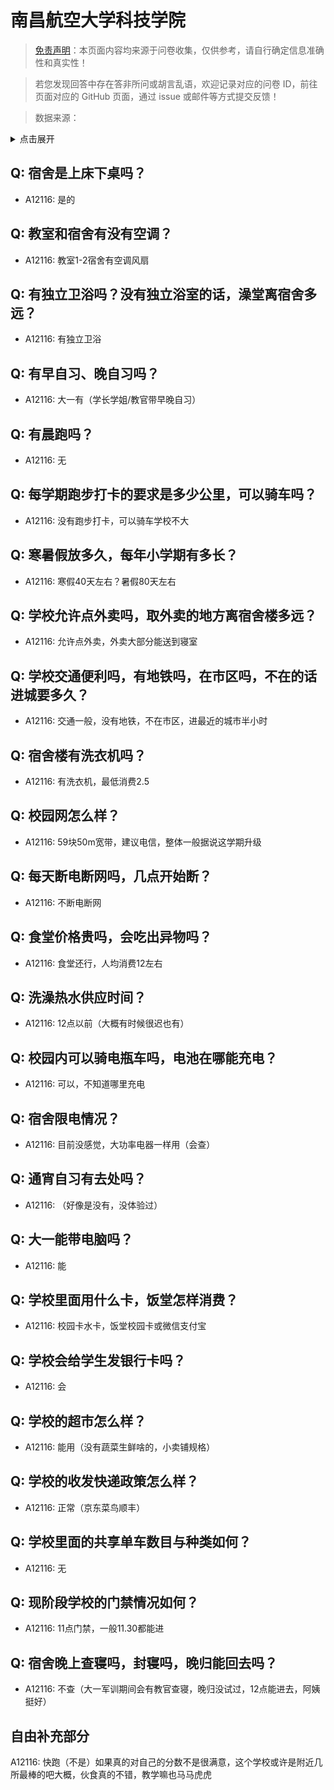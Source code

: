# 南昌航空大学科技学院

> [免责声明](https://colleges.chat/#_3)：本页面内容均来源于问卷收集，仅供参考，请自行确定信息准确性和真实性！

> 若您发现回答中存在答非所问或胡言乱语，欢迎记录对应的问卷 ID，前往页面对应的 GitHub 页面，通过 issue 或邮件等方式提交反馈！

> 数据来源：

<details><summary>点击展开</summary>
<ul>
<li>A12116: 匿名 (2022 年 06 月)</li>
</ul>
</details>

## Q: 宿舍是上床下桌吗？

- A12116: 是的

## Q: 教室和宿舍有没有空调？

- A12116: 教室1-2宿舍有空调风扇

## Q: 有独立卫浴吗？没有独立浴室的话，澡堂离宿舍多远？

- A12116: 有独立卫浴

## Q: 有早自习、晚自习吗？

- A12116: 大一有（学长学姐/教官带早晚自习）

## Q: 有晨跑吗？

- A12116: 无

## Q: 每学期跑步打卡的要求是多少公里，可以骑车吗？

- A12116: 没有跑步打卡，可以骑车学校不大

## Q: 寒暑假放多久，每年小学期有多长？

- A12116: 寒假40天左右？暑假80天左右

## Q: 学校允许点外卖吗，取外卖的地方离宿舍楼多远？

- A12116: 允许点外卖，外卖大部分能送到寝室

## Q: 学校交通便利吗，有地铁吗，在市区吗，不在的话进城要多久？

- A12116: 交通一般，没有地铁，不在市区，进最近的城市半小时

## Q: 宿舍楼有洗衣机吗？

- A12116: 有洗衣机，最低消费2.5

## Q: 校园网怎么样？

- A12116: 59块50m宽带，建议电信，整体一般据说这学期升级

## Q: 每天断电断网吗，几点开始断？

- A12116: 不断电断网

## Q: 食堂价格贵吗，会吃出异物吗？

- A12116: 食堂还行，人均消费12左右

## Q: 洗澡热水供应时间？

- A12116: 12点以前（大概有时候很迟也有）

## Q: 校园内可以骑电瓶车吗，电池在哪能充电？

- A12116: 可以，不知道哪里充电

## Q: 宿舍限电情况？

- A12116: 目前没感觉，大功率电器一样用（会查）

## Q: 通宵自习有去处吗？

- A12116: （好像是没有，没体验过）

## Q: 大一能带电脑吗？

- A12116: 能

## Q: 学校里面用什么卡，饭堂怎样消费？

- A12116: 校园卡水卡，饭堂校园卡或微信支付宝

## Q: 学校会给学生发银行卡吗？

- A12116: 会

## Q: 学校的超市怎么样？

- A12116: 能用（没有蔬菜生鲜啥的，小卖铺规格）

## Q: 学校的收发快递政策怎么样？

- A12116: 正常（京东菜鸟顺丰）

## Q: 学校里面的共享单车数目与种类如何？

- A12116: 无

## Q: 现阶段学校的门禁情况如何？

- A12116: 11点门禁，一般11.30都能进

## Q: 宿舍晚上查寝吗，封寝吗，晚归能回去吗？

- A12116: 不查（大一军训期间会有教官查寝，晚归没试过，12点能进去，阿姨挺好）

## 自由补充部分

A12116: 快跑（不是）如果真的对自己的分数不是很满意，这个学校或许是附近几所最棒的吧大概，伙食真的不错，教学嘛也马马虎虎